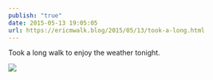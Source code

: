 ```yaml
---
publish: "true"
date: 2015-05-13 19:05:05
url: https://ericmwalk.blog/2015/05/13/took-a-long.html
---
```


Took a long walk to enjoy the weather tonight.

![](https://ericmwalk.blog/uploads/2022/2da5f427dd.jpg)